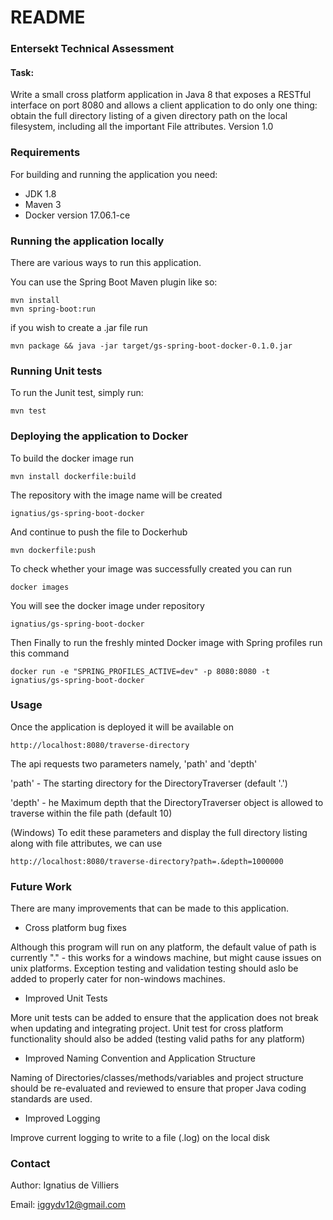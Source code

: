 # README #

### Entersekt Technical Assessment ###

#### Task: ####

Write a small cross platform application in Java 8 that exposes a RESTful interface on port 8080 and allows a client application to do only one thing: 
obtain the full directory listing of a given directory path on the local filesystem, including all the important File attributes.
Version 1.0

### Requirements ###

For building and running the application you need:

* JDK 1.8
* Maven 3
* Docker version 17.06.1-ce

### Running the application locally ###

There are various ways to run this application.

You can use the Spring Boot Maven plugin like so:
	
	mvn install
	mvn spring-boot:run
	
if you wish to create a .jar file run

	mvn package && java -jar target/gs-spring-boot-docker-0.1.0.jar

### Running Unit tests ###

To run the Junit test, simply run:

	mvn test

### Deploying the application to Docker ###

To build the docker image run

	mvn install dockerfile:build

The repository with the image name will be created

	ignatius/gs-spring-boot-docker
	
And continue to push the file to Dockerhub

	mvn dockerfile:push
	
To check whether your image was successfully created you can run
	
	docker images
	
You will see the docker image under repository

	ignatius/gs-spring-boot-docker
	
Then Finally to run the freshly minted Docker image with Spring profiles run this command

	docker run -e "SPRING_PROFILES_ACTIVE=dev" -p 8080:8080 -t ignatius/gs-spring-boot-docker


### Usage ###

Once the application is deployed it will be available on

	http://localhost:8080/traverse-directory

The api requests two parameters namely, 'path' and 'depth'

'path' -  The starting directory for the DirectoryTraverser (default '.')

'depth' - he Maximum depth that the DirectoryTraverser object is allowed to traverse within the file path (default 10)

(Windows) To edit these parameters and display the full directory listing along with file attributes, we can use 
	
	http://localhost:8080/traverse-directory?path=.&depth=1000000

### Future Work ###

There are many improvements that can be made to this application.

* Cross platform bug fixes

Although this program will run on any platform, the default value of path is currently "." - this works for a windows machine, but
might cause issues on unix platforms. Exception testing and validation testing should aslo be added to properly cater for non-windows
machines.

* Improved Unit Tests

More unit tests can be added to ensure that the application does not break when updating and integrating project. Unit test for cross platform functionality should also be added (testing valid paths for any platform)

* Improved Naming Convention and Application Structure

Naming of Directories/classes/methods/variables and project structure should be re-evaluated and reviewed to ensure that proper Java coding standards are used.

* Improved Logging

Improve current logging to write to a file (.log) on the local disk

### Contact ###

Author: Ignatius de Villiers

Email: iggydv12@gmail.com

